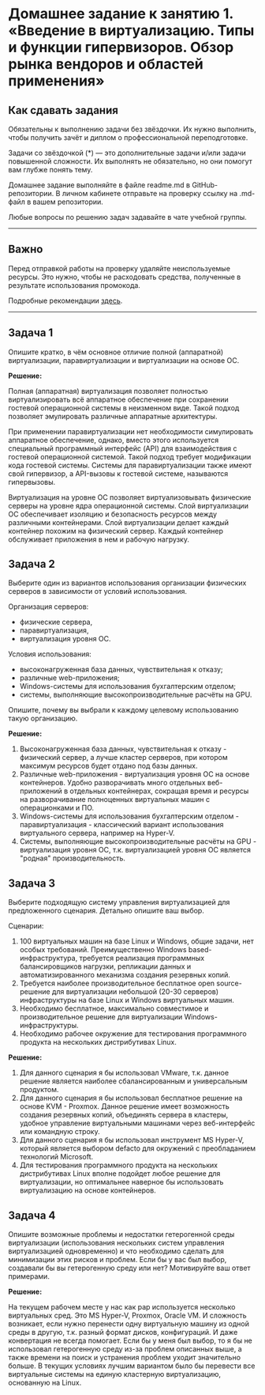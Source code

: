 
# Домашнее задание к занятию 1.  «Введение в виртуализацию. Типы и функции гипервизоров. Обзор рынка вендоров и областей применения»


## Как сдавать задания

Обязательны к выполнению задачи без звёздочки. Их нужно выполнить, чтобы получить зачёт и диплом о профессиональной переподготовке.

Задачи со звёздочкой (*) — это дополнительные задачи и/или задачи повышенной сложности. Их выполнять не обязательно, но они помогут вам глубже понять тему.

Домашнее задание выполняйте в файле readme.md в GitHub-репозитории. В личном кабинете отправьте на проверку ссылку на .md-файл в вашем репозитории.

Любые вопросы по решению задач задавайте в чате учебной группы.

---

## Важно

Перед отправкой работы на проверку удаляйте неиспользуемые ресурсы.
Это нужно, чтобы не расходовать средства, полученные в результате использования промокода.

Подробные рекомендации [здесь](https://github.com/netology-code/virt-homeworks/blob/virt-11/r/README.md).

---

## Задача 1

Опишите кратко, в чём основное отличие полной (аппаратной) виртуализации, паравиртуализации и виртуализации на основе ОС.

**Решение:**

Полная (аппаратная) виртуализация позволяет полностью виртуализировать всё аппаратное обеспечение при сохранении гостевой операционной системы в неизменном виде. Такой подход позволяет эмулировать различные аппаратные архитектуры.

При применении паравиртуализации нет необходимости симулировать аппаратное обеспечение, однако, вместо этого используется специальный программный интерфейс (API) для взаимодействия с гостевой операционной системой. Такой подход требует модификации кода гостевой системы. Системы для паравиртуализации также имеют свой гипервизор, а API-вызовы к гостевой системе, называются гипервызовы.

Виртуализация на уровне ОС позволяет виртуализовывать физические серверы на уровне ядра операционной системы. Слой виртуализации ОС обеспечивает изоляцию и безопасность ресурсов между различными контейнерами. Слой виртуализации делает каждый контейнер похожим на физический сервер. Каждый контейнер обслуживает приложения в нем и рабочую нагрузку.

## Задача 2

Выберите один из вариантов использования организации физических серверов в зависимости от условий использования.

Организация серверов:

- физические сервера,
- паравиртуализация,
- виртуализация уровня ОС.

Условия использования:

- высоконагруженная база данных, чувствительная к отказу;
- различные web-приложения;
- Windows-системы для использования бухгалтерским отделом;
- системы, выполняющие высокопроизводительные расчёты на GPU.

Опишите, почему вы выбрали к каждому целевому использованию такую организацию.


**Решение:**

1. Высоконагруженная база данных, чувствительная к отказу - физический сервер, а лучше кластер серверов, при котором максимум ресурсов будет отдано под базы данных.
2. Различные web-приложения - виртуализация уровня ОС на основе контейнеров. Удобно разворачивать много отдельных веб-приложений в отдельных контейнерах, сокращая время и ресурсы на разворачивание полноценных виртуальных машин с операционками и ПО.
3. Windows-системы для использования бухгалтерским отделом - паравиртуализация - классический вариант использования виртуального сервера, например на Hyper-V.
4. Системы, выполняющие высокопроизводительные расчёты на GPU - виртуализация уровня ОС, т.к. виртуализацией уровня ОС является "родная" производительность.

## Задача 3

Выберите подходящую систему управления виртуализацией для предложенного сценария. Детально опишите ваш выбор.

Сценарии:

1. 100 виртуальных машин на базе Linux и Windows, общие задачи, нет особых требований. Преимущественно Windows based-инфраструктура, требуется реализация программных балансировщиков нагрузки, репликации данных и автоматизированного механизма создания резервных копий.
2. Требуется наиболее производительное бесплатное open source-решение для виртуализации небольшой (20-30 серверов) инфраструктуры на базе Linux и Windows виртуальных машин.
3. Необходимо бесплатное, максимально совместимое и производительное решение для виртуализации Windows-инфраструктуры.
4. Необходимо рабочее окружение для тестирования программного продукта на нескольких дистрибутивах Linux.

**Решение:**
1. Для данного сценария я бы использовал VMware, т.к. данное решение является наиболее сбалансированным и универсальным продуктом.
2. Для данного сценария я бы использовал бесплатное решение на основе KVM - Proxmox. Данное решение имеет возможность создания резервных копий, объединять сервера в кластеры, удобное управление виртуальными машинами через веб-интерфейс или командную строку.
3. Для данного сценария я бы использовал инструмент MS Hyper-V, который является выбором defacto для окружений с преобладанием технологий Microsoft.
4. Для тестирования программного продукта на нескольких дистрибутивах Linux вполне подойдет любое решение для виртуализации, но оптимальнее наверное бы использовать виртуализацию на основе контейнеров.

## Задача 4

Опишите возможные проблемы и недостатки гетерогенной среды виртуализации (использования нескольких систем управления виртуализацией одновременно) и что необходимо сделать для минимизации этих рисков и проблем. Если бы у вас был выбор, создавали бы вы гетерогенную среду или нет? Мотивируйте ваш ответ примерами.

**Решение:**

На текущем рабочем месте у нас как раp используется несколько виртуальных сред. Это MS Hyper-V, Proxmox, Oracle VM. И сложность возникает, если нужно перенести одну виртуальную машину из одной среды в другую, т.к. разный формат дисков, конфигураций. И даже конвертация не всегда помогает. Если бы у меня был выбор, то я бы не использовал гетерогенную среду из-за проблем описанных выше, а также времени на поиск и устранения проблем уходит значительно больше. В текущих условиях лучшим вариантом было бы перевести все виртуальные системы на единую кластерную виртуализацию, основанную на Linux.
